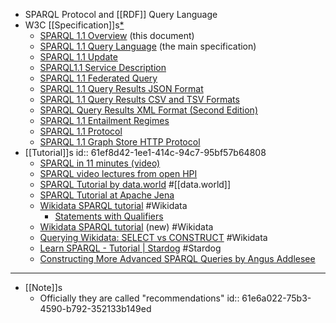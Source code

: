 - SPARQL Protocol and [[RDF]] Query Language
- W3C [[Specification]]s[*](((61e6a022-75b3-4590-b792-352133b149ed)))
	- [SPARQL 1.1 Overview](http://www.w3.org/TR/2013/REC-sparql11-overview-20130321) (this document)
	- [SPARQL 1.1 Query Language](http://www.w3.org/TR/2013/REC-sparql11-query-20130321) (the main specification)
	- [SPARQL 1.1 Update](http://www.w3.org/TR/2013/REC-sparql11-update-20130321)
	- [SPARQL1.1 Service Description](http://www.w3.org/TR/2013/REC-sparql11-service-description-20130321)
	- [SPARQL 1.1 Federated Query](http://www.w3.org/TR/2013/REC-sparql11-federated-query-20130321)
	- [SPARQL 1.1 Query Results JSON Format](http://www.w3.org/TR/2013/REC-sparql11-results-json-20130321)
	- [SPARQL 1.1 Query Results CSV and TSV Formats](http://www.w3.org/TR/2013/REC-sparql11-results-csv-tsv-20130321)
	- [SPARQL Query Results XML Format (Second Edition)](http://www.w3.org/TR/2013/REC-rdf-sparql-XMLres-20130321)
	- [SPARQL 1.1 Entailment Regimes](http://www.w3.org/TR/2013/REC-sparql11-entailment-20130321)
	- [SPARQL 1.1 Protocol](http://www.w3.org/TR/2013/REC-sparql11-protocol-20130321)
	- [SPARQL 1.1 Graph Store HTTP Protocol](http://www.w3.org/TR/2013/REC-sparql11-http-rdf-update-20130321)
- [[Tutorial]]s
  id:: 61ef8d42-1ee1-414c-94c7-95bf57b64808
	- [SPARQL in 11 minutes (video)](https://www.youtube.com/watch?v=FvGndkpa4K0)
	- [SPARQL video lectures from open HPI](https://open.hpi.de/courses/semanticweb2016/items/4HiNFQlE5zfD5nsU4MGArW)
	- [SPARQL Tutorial by data.world](https://docs.data.world/tutorials/sparql/) #[[data.world]]
	- [SPARQL Tutorial at Apache Jena](https://jena.apache.org/tutorials/sparql.html)
	- [Wikidata SPARQL tutorial](https://www.wikidata.org/wiki/Wikidata:SPARQL_tutorial) #Wikidata
		- [Statements with Qualifiers](https://wdqs-tutorial.toolforge.org/index.php/simple-queries/qualifiers/statements-with-qualifiers/)
	- [Wikidata SPARQL tutorial](https://wdqs-tutorial.toolforge.org/) (new) #Wikidata
	- [Querying Wikidata: SELECT vs CONSTRUCT](https://markhneedham.com/blog/2020/02/02/querying-wikidata-construct-select/) #Wikidata
	- [Learn SPARQL - Tutorial | Stardog](https://www.stardog.com/tutorials/sparql/)  #Stardog
	- [Constructing More Advanced SPARQL Queries by Angus Addlesee](https://medium.com/wallscope/constructing-more-advanced-sparql-queries-72d5ade1eedc)
- ---
- [[Note]]s
	- Officially they are called "recommendations"
	  id:: 61e6a022-75b3-4590-b792-352133b149ed